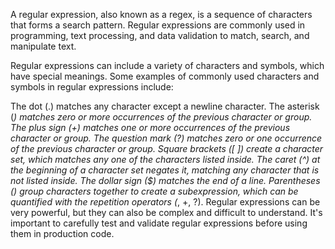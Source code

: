 A regular expression, also known as a regex, is a sequence of characters that forms a search pattern. Regular expressions are commonly used in programming, text processing, and data validation to match, search, and manipulate text.

Regular expressions can include a variety of characters and symbols, which have special meanings. Some examples of commonly used characters and symbols in regular expressions include:

The dot (.) matches any character except a newline character.
The asterisk (*) matches zero or more occurrences of the previous character or group.
The plus sign (+) matches one or more occurrences of the previous character or group.
The question mark (?) matches zero or one occurrence of the previous character or group.
Square brackets ([ ]) create a character set, which matches any one of the characters listed inside.
The caret (^) at the beginning of a character set negates it, matching any character that is not listed inside.
The dollar sign ($) matches the end of a line.
Parentheses () group characters together to create a subexpression, which can be quantified with the repetition operators (*, +, ?).
Regular expressions can be very powerful, but they can also be complex and difficult to understand. It's important to carefully test and validate regular expressions before using them in production code.